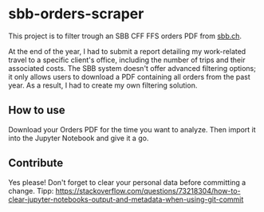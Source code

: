 # sbb-orders-scraper
This project is to filter trough an SBB CFF FFS orders PDF from [sbb.ch](https://www.sbb.ch/de/kaufen/pages/bestellung/bestellungen.xhtml).

At the end of the year, I had to submit a report detailing my work-related travel to a specific client's office, including the number of trips and their associated costs.
The SBB system doesn't offer advanced filtering options; it only allows users to download a PDF containing all orders from the past year.
As a result, I had to create my own filtering solution.

## How to use

Download your Orders PDF for the time you want to analyze.
Then import it into the Jupyter Notebook and give it a go.

## Contribute

Yes please!
Don't forget to clear your personal data before committing a change.
Tipp: https://stackoverflow.com/questions/73218304/how-to-clear-jupyter-notebooks-output-and-metadata-when-using-git-commit

